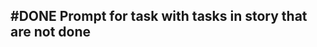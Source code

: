 ## #DONE Prompt for task with tasks in story that are not done
<!-- 
#task
created:2023-09-27T03:41:23.413Z
group:"Ungrouped Tasks"
story-id:start-a-task-without-args
task-id:ulSc3
order:-10 completed:2023-10-01T17:34:03.995Z -->
